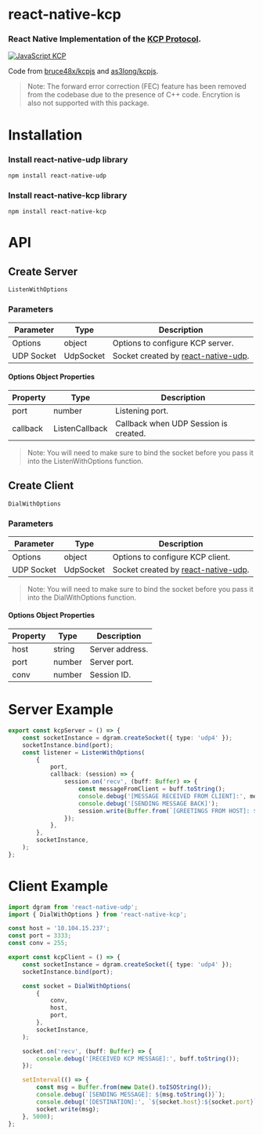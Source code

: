 # react-native-kcp

### React Native Implementation of the [KCP Protocol](kcp).

[![JavaScript KCP](https://img.shields.io/badge/Powered_By-KCP-293C81?style=for-the-badge&logo=JavaScript&logoColor=FFFFFF)](https://reactnative.dev/docs/environment-setup)

Code from [bruce48x/kcpjs](https://github.com/bruce48x/kcpjs) and [as3long/kcpjs](https://github.com/as3long/kcpjs).

> Note: The forward error correction (FEC) feature has been removed from the codebase due to the presence of C++ code. Encrytion is also not supported with this package.

# Installation

### Install react-native-udp library

```
npm install react-native-udp
```

### Install react-native-kcp library

```
npm install react-native-kcp
```

# API

## Create Server

`ListenWithOptions`

### Parameters

| Parameter  | Type      | Description                                             |
| ---------- | --------- | ------------------------------------------------------- |
| Options    | object    | Options to configure KCP server.                        |
| UDP Socket | UdpSocket | Socket created by [react-native-udp](react-native-udp). |

#### Options Object Properties

| Property | Type           | Description                           |
| -------- | -------------- | ------------------------------------- |
| port     | number         | Listening port.                       |
| callback | ListenCallback | Callback when UDP Session is created. |

> Note: You will need to make sure to bind the socket before you pass it into the ListenWithOptions function.

## Create Client

`DialWithOptions`

### Parameters

| Parameter  | Type      | Description                                             |
| ---------- | --------- | ------------------------------------------------------- |
| Options    | object    | Options to configure KCP client.                        |
| UDP Socket | UdpSocket | Socket created by [react-native-udp](react-native-udp). |

> Note: You will need to make sure to bind the socket before you pass it into the DialWithOptions function.

#### Options Object Properties

| Property | Type   | Description     |
| -------- | ------ | --------------- |
| host     | string | Server address. |
| port     | number | Server port.    |
| conv     | number | Session ID.     |

# Server Example

```ts
export const kcpServer = () => {
    const socketInstance = dgram.createSocket({ type: 'udp4' });
    socketInstance.bind(port);
    const listener = ListenWithOptions(
        {
            port,
            callback: (session) => {
                session.on('recv', (buff: Buffer) => {
                    const messageFromClient = buff.toString();
                    console.debug('[MESSAGE RECEIVED FROM CLIENT]:', messageFromClient);
                    console.debug('[SENDING MESSAGE BACK]');
                    session.write(Buffer.from(`[GREETINGS FROM HOST]: ${messageFromClient}`));
                });
            },
        },
        socketInstance,
    );
};
```

# Client Example

```ts
import dgram from 'react-native-udp';
import { DialWithOptions } from 'react-native-kcp';

const host = '10.104.15.237';
const port = 3333;
const conv = 255;

export const kcpClient = () => {
    const socketInstance = dgram.createSocket({ type: 'udp4' });
    socketInstance.bind(port);

    const socket = DialWithOptions(
        {
            conv,
            host,
            port,
        },
        socketInstance,
    );

    socket.on('recv', (buff: Buffer) => {
        console.debug('[RECEIVED KCP MESSAGE]:', buff.toString());
    });

    setInterval(() => {
        const msg = Buffer.from(new Date().toISOString());
        console.debug(`[SENDING MESSAGE]: ${msg.toString()}`);
        console.debug('[DESTINATION]:', `${socket.host}:${socket.port}`);
        socket.write(msg);
    }, 5000);
};
```

[kcp]: https://github.com/skywind3000/kcp
[react-native-udp]: https://github.com/tradle/react-native-udp/blob/master/README
